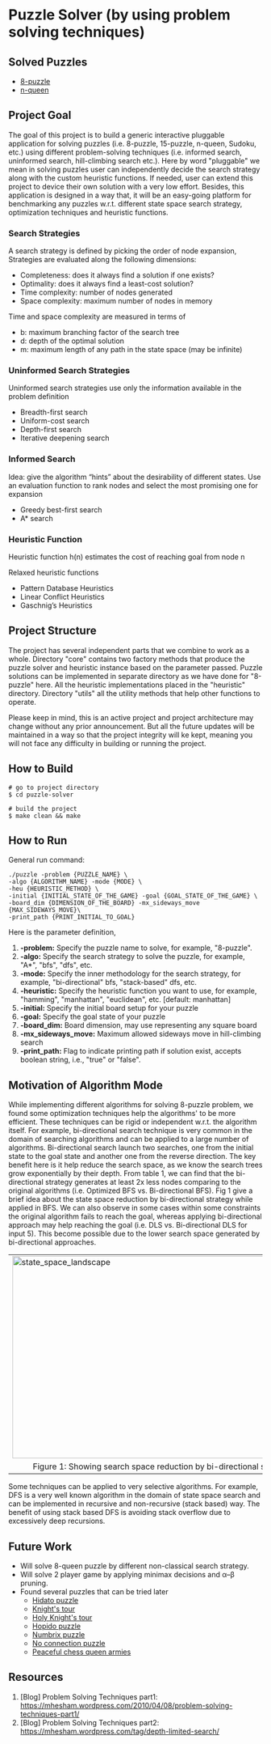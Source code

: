 # Puzzle Solver (by using problem solving techniques)

## Solved Puzzles
* [8-puzzle](https://github.com/biqar/puzzle-solver/tree/master/src/8-puzzle)
* [n-queen](https://github.com/biqar/puzzle-solver/blob/master/src/n-queens)

## Project Goal

The goal of this project is to build a generic interactive pluggable application for solving puzzles (i.e. 8-puzzle, 15-puzzle,
n-queen, Sudoku, etc.) using different problem-solving techniques (i.e. informed search, uninformed search, hill-climbing search etc.).
Here by word "pluggable" we mean in solving puzzles user can independently decide the search strategy along with the 
custom heuristic functions. If needed, user can extend this project to device their own solution with a very low effort. 
Besides, this application is designed in a way that, it will be an easy-going platform for benchmarking any puzzles w.r.t. different
state space search strategy, optimization techniques and heuristic functions.

### Search Strategies
A search strategy is defined by picking the order of node expansion, Strategies are evaluated along the following dimensions:
* Completeness: does it always find a solution if one exists?
* Optimality: does it always find a least-cost solution?
* Time complexity: number of nodes generated
* Space complexity: maximum number of nodes in memory

Time and space complexity are measured in terms of
* b: maximum branching factor of the search tree
* d: depth of the optimal solution
* m: maximum length of any path in the state space (may be infinite)

### Uninformed Search Strategies
Uninformed search strategies use only the information available in the problem definition
* Breadth-first search
* Uniform-cost search
* Depth-first search
* Iterative deepening search

### Informed Search
Idea: give the algorithm “hints” about the desirability of different states. Use an evaluation function to rank nodes and select the most promising one for expansion
* Greedy best-first search
* A* search

### Heuristic Function
Heuristic function h(n) estimates the cost of reaching goal from node n

Relaxed heuristic functions
* Pattern Database Heuristics 
* Linear Conflict Heuristics
* Gaschnig’s Heuristics

## Project Structure
The project has several independent parts that we combine to work as a whole. Directory "core" contains two factory 
methods that produce the puzzle solver and heuristic instance based on the parameter passed. Puzzle solutions can be 
implemented in separate directory as we have done for "8-puzzle" here. All the heuristic implementations placed in the 
"heuristic" directory. Directory "utils" all the utility methods that help other functions to operate.

Please keep in mind, this is an active project and project architecture may change without any prior announcement. 
But all the future updates will be maintained in a way so that the project integrity will ke kept, meaning you will not 
face any difficulty in building or running the project.

## How to Build

```
# go to project directory
$ cd puzzle-solver

# build the project
$ make clean && make
```

## How to Run

General run command:
```
./puzzle -problem {PUZZLE_NAME} \
-algo {ALGORITHM_NAME} -mode {MODE} \
-heu {HEURISTIC_METHOD} \
-initial {INITIAL_STATE_OF_THE_GAME} -goal {GOAL_STATE_OF_THE_GAME} \
-board_dim {DIMENSION_OF_THE_BOARD} -mx_sideways_move {MAX_SIDEWAYS_MOVE}\
-print_path {PRINT_INITIAL_TO_GOAL}
```

Here is the parameter definition,
1. **-problem:** Specify the puzzle name to solve, for example, "8-puzzle".
2. **-algo:** Specify the search strategy to solve the puzzle, for example, "A*", "bfs", "dfs", etc.
3. **-mode:** Specify the inner methodology for the search strategy, for example, "bi-directional" bfs, "stack-based" dfs, etc.
4. **-heuristic:** Specify the heuristic function you want to use, for example, "hamming", "manhattan", "euclidean", etc. [default: manhattan]
5. **-initial:** Specify the initial board setup for your puzzle
6. **-goal:** Specify the goal state of your puzzle
7. **-board_dim:** Board dimension, may use representing any square board
8. **-mx_sideways_move:** Maximum allowed sideways move in hill-climbing search
9. **-print_path:** Flag to indicate printing path if solution exist, accepts boolean string, i.e., "true" or "false".

## Motivation of Algorithm Mode
While implementing different algorithms for solving 8-puzzle problem, we found some optimization techniques help the algorithms' 
to be more efficient. These techniques can be rigid or independent w.r.t. the algorithm itself. 
For example, bi-directional search technique is very common in the domain of searching algorithms and can be applied to 
a large number of algorithms. Bi-directional search launch two searches, one from the initial state to the goal state 
and another one from the reverse direction. The key benefit here is it help reduce the search space, as we know the 
search trees grow exponentially by their depth. From table 1, we can find that the bi-directional strategy generates at least 2x 
less nodes comparing to the original algorithms (i.e. Optimized BFS vs. Bi-directional BFS). Fig 1 give a brief idea about the 
state space reduction by bi-directional strategy while applied in BFS. We can also observe in some cases within some constraints 
the original algorithm fails to reach the goal, whereas applying bi-directional approach may help reaching the goal (i.e. 
DLS vs. Bi-directional DLS for input 5). This become possible due to the lower search space generated by bi-directional approaches.

<table>
  <tr>
    <td>
       <img align="middle" src="https://github.com/biqar/puzzle-solver/blob/master/resources/bidirectional_search_space_reduction.png" height="400" width="584" alt="state_space_landscape"/>
    </td>
  </tr>
  <tr>
    <td align="middle">Figure 1: Showing search space reduction by bi-directional search</td>
  </tr>
</table>


Some techniques can be applied to very selective algorithms. For example, DFS is a very well known algorithm in the domain of 
state space search and can be implemented in recursive and non-recursive (stack based) way. The benefit of using stack based 
DFS is avoiding stack overflow due to excessively deep recursions.

## Future Work
* Will solve 8-queen puzzle by different non-classical search strategy.
* Will solve 2 player game by applying  minimax decisions and α–β pruning.
* Found several puzzles that can be tried later
    * [Hidato puzzle](https://rosettacode.org/wiki/Solve_a_Hidato_puzzle)
    * [Knight's tour](https://rosettacode.org/wiki/Knight%27s_tour)
    * [Holy Knight's tour](https://rosettacode.org/wiki/Solve_a_Holy_Knight%27s_tour)
    * [Hopido puzzle](https://rosettacode.org/wiki/Solve_a_Hopido_puzzle)
    * [Numbrix puzzle](https://rosettacode.org/wiki/Solve_a_Numbrix_puzzle)
    * [No connection puzzle](https://rosettacode.org/wiki/Solve_the_no_connection_puzzle)
    * [Peaceful chess queen armies](https://rosettacode.org/wiki/Peaceful_chess_queen_armies)

## Resources
1. [Blog] Problem Solving Techniques part1: https://mhesham.wordpress.com/2010/04/08/problem-solving-techniques-part1/
2. [Blog] Problem Solving Techniques part2: https://mhesham.wordpress.com/tag/depth-limited-search/
